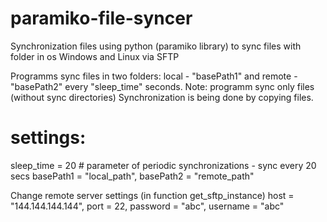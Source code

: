# paramiko-file-syncer
Synchronization files using python (paramiko library) to sync files with folder in os Windows and Linux via SFTP

Programms sync files in two folders: local - "basePath1" and remote - "basePath2" every "sleep_time" seconds.
Note: programm sync only files (without sync directories)
Synchronization is being done by copying files.

# settings:
sleep_time = 20 # parameter of periodic synchronizations - sync every 20 secs
basePath1 = "local_path",
basePath2 = "remote_path"

Change remote server settings (in function get_sftp_instance)
host = "144.144.144.144",
port = 22,
password = "abc",
username = "abc"
